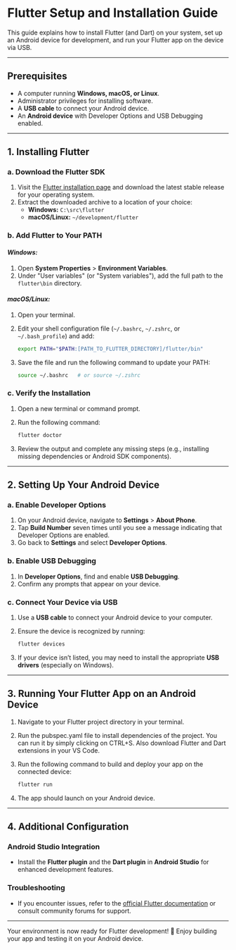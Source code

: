 # Flutter Setup and Installation Guide

This guide explains how to install Flutter (and Dart) on your system, set up an Android device for development, and run your Flutter app on the device via USB.

---

## Prerequisites

- A computer running **Windows, macOS, or Linux**.
- Administrator privileges for installing software.
- A **USB cable** to connect your Android device.
- An **Android device** with Developer Options and USB Debugging enabled.

---

## 1. Installing Flutter

### a. Download the Flutter SDK

1. Visit the [Flutter installation page](https://flutter.dev/docs/get-started/install) and download the latest stable release for your operating system.
2. Extract the downloaded archive to a location of your choice:
   - **Windows:** `C:\src\flutter`
   - **macOS/Linux:** `~/development/flutter`

### b. Add Flutter to Your PATH

#### *Windows:*

1. Open **System Properties** > **Environment Variables**.
2. Under "User variables" (or "System variables"), add the full path to the `flutter\bin` directory.

#### *macOS/Linux:*

1. Open your terminal.
2. Edit your shell configuration file (`~/.bashrc`, `~/.zshrc`, or `~/.bash_profile`) and add:
   
   ```bash
   export PATH="$PATH:[PATH_TO_FLUTTER_DIRECTORY]/flutter/bin"
   ```
   
3. Save the file and run the following command to update your PATH:
   
   ```bash
   source ~/.bashrc   # or source ~/.zshrc
   ```

### c. Verify the Installation

1. Open a new terminal or command prompt.
2. Run the following command:
   
   ```bash
   flutter doctor
   ```

3. Review the output and complete any missing steps (e.g., installing missing dependencies or Android SDK components).

---

## 2. Setting Up Your Android Device

### a. Enable Developer Options

1. On your Android device, navigate to **Settings** > **About Phone**.
2. Tap **Build Number** seven times until you see a message indicating that Developer Options are enabled.
3. Go back to **Settings** and select **Developer Options**.

### b. Enable USB Debugging

1. In **Developer Options**, find and enable **USB Debugging**.
2. Confirm any prompts that appear on your device.

### c. Connect Your Device via USB

1. Use a **USB cable** to connect your Android device to your computer.
2. Ensure the device is recognized by running:
   
   ```bash
   flutter devices
   ```
   
3. If your device isn’t listed, you may need to install the appropriate **USB drivers** (especially on Windows).

---

## 3. Running Your Flutter App on an Android Device

1. Navigate to your Flutter project directory in your terminal.
2. Run the pubspec.yaml file to install dependencies of the project. You can run it by simply clicking on CTRL+S. Also download Flutter and Dart extensions in your VS Code.
3. Run the following command to build and deploy your app on the connected device:
   
   ```bash
   flutter run
   ```
   
4. The app should launch on your Android device.

---

## 4. Additional Configuration

### Android Studio Integration

- Install the **Flutter plugin** and the **Dart plugin** in **Android Studio** for enhanced development features.

### Troubleshooting

- If you encounter issues, refer to the [official Flutter documentation](https://flutter.dev/docs) or consult community forums for support.

---

Your environment is now ready for Flutter development! 🚀 Enjoy building your app and testing it on your Android device.

